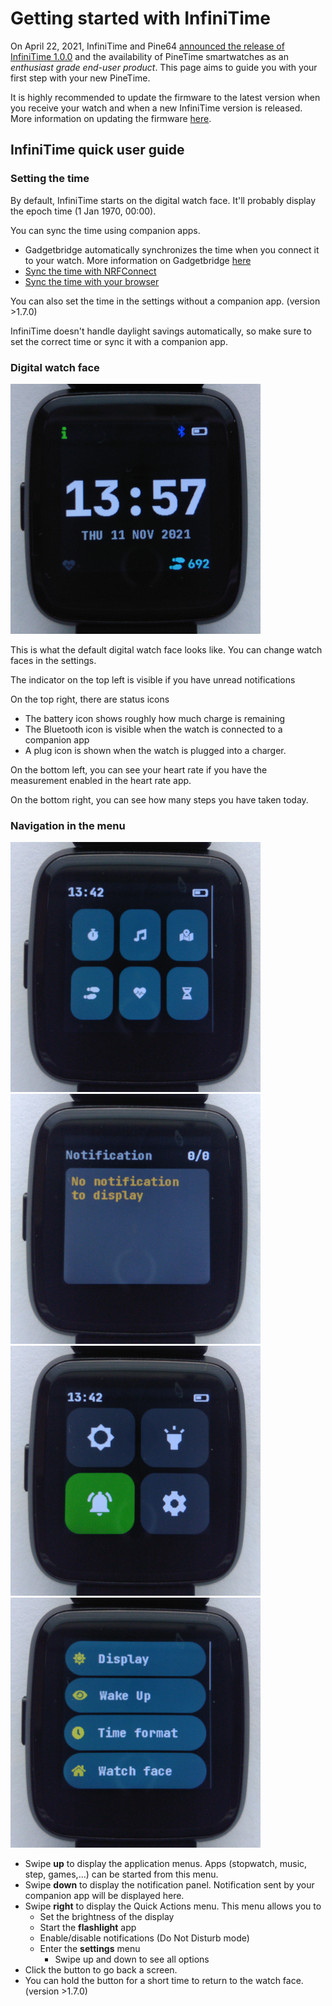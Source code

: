 # Getting started with InfiniTime

On April 22, 2021, InfiniTime and Pine64 [announced the release of InfiniTime 1.0.0](https://www.pine64.org/2021/04/22/its-time-infinitime-1-0/) and the availability of PineTime smartwatches as an *enthusiast grade end-user product*. This page aims to guide you with your first step with your new PineTime.

It is highly recommended to update the firmware to the latest version when you receive your watch and when a new InfiniTime version is released. More information on updating the firmware [here](/doc/gettingStarted/updating-software.md).

## InfiniTime quick user guide

### Setting the time

By default, InfiniTime starts on the digital watch face. It'll probably display the epoch time (1 Jan 1970, 00:00).

You can sync the time using companion apps.

- Gadgetbridge automatically synchronizes the time when you connect it to your watch. More information on Gadgetbridge [here](/doc/gettingStarted/ota-gadgetbridge.md)
- [Sync the time with NRFConnect](/doc/gettingStarted/time-nrfconnect.md)
- [Sync the time with your browser](https://hubmartin.github.io/WebBLEWatch/)

You can also set the time in the settings without a companion app. (version >1.7.0)

InfiniTime doesn't handle daylight savings automatically, so make sure to set the correct time or sync it with a companion app.

### Digital watch face

![Digital watch face](ui/watchface.jpg)

This is what the default digital watch face looks like. You can change watch faces in the settings.

The indicator on the top left is visible if you have unread notifications

On the top right, there are status icons

- The battery icon shows roughly how much charge is remaining
- The Bluetooth icon is visible when the watch is connected to a companion app
- A plug icon is shown when the watch is plugged into a charger.

On the bottom left, you can see your heart rate if you have the measurement enabled in the heart rate app.

On the bottom right, you can see how many steps you have taken today.

### Navigation in the menu

![Application menu](ui/applist.jpg)
![Notifications](ui/notifications.jpg)
![Quick actions](ui/quicksettings.jpg)
![Settings](ui/settings.jpg)

- Swipe **up** to display the application menus. Apps (stopwatch, music, step, games,...) can be started from this menu.
- Swipe **down** to display the notification panel. Notification sent by your companion app will be displayed here.
- Swipe **right** to display the Quick Actions menu. This menu allows you to
  - Set the brightness of the display
  - Start the **flashlight** app
  - Enable/disable notifications (Do Not Disturb mode)
  - Enter the **settings** menu
    - Swipe up and down to see all options
- Click the button to go back a screen.
- You can hold the button for a short time to return to the watch face. (version >1.7.0)
